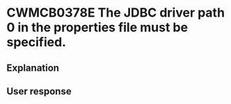 # CWMCB0378E The JDBC driver path 0 in the properties file must be specified.

## Explanation

## User response